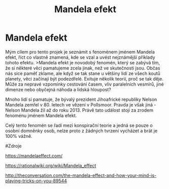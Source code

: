 ﻿---
title: Mandela efekt
---
# Mandela efekt 

Mým cílem pro tento projek je seznámit s fenoménem jménem Mandela efekt, říct co vlastně znamená, kde se vzal a uvést nejznámější příklady tohoto efektu. >Mandela efekt je novodobý fenomén, který se zabývá tím, že si některé věci  pamatujeme zcela jinak, než ve skutečnosti jsou. Občas nás sice paměť zklame, ale když se tak stane u většiny lidí ze všech koutů planety, věci začínají být podezdřelé. Exituje několik teorií, proč se tak děje. Může za nepravé vzpomínky cestování časem, vliv paralelních vesmírů, jiné dimenze nebo obyčejná náhoda a lidská hloupost?

Mnoho lidí si pamatuje, že bývalý prezident Jihoafrické republiky Nelson Mandela zemřel v 80. letech ve vězení v Pollsmoor. Pravda je však jiná - Nelson Mandela žil až do roku 2013. Právě tato událost stojí za zrodem fenoménu jménem Mandela efekt.

Celý tento fenomén se řadí mezi konspirační teorie a jedná se pouze o osobní domněnky osob, nelze proto z žádných tvrzení vycházet a brát je 100% vážně.
 

#Zdroje

https://mandelaeffect.com/

https://rationalwiki.org/wiki/Mandela_effect

http://theconversation.com/the-mandela-effect-and-how-your-mind-is-playing-tricks-on-you-89544


